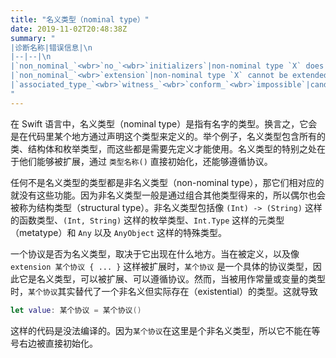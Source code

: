 ```yaml
---
title: "名义类型（nominal type）"
date: 2019-11-02T20:48:38Z
summary: "
|诊断名称|错误信息|\n
|--|--|\n
|`non_nominal_`<wbr>`no_`<wbr>`initializers`|non-nominal type `X` does not support explicit initialization|\n
|`non_nominal_`<wbr>`extension`|non-nominal type `X` cannot be extended|\n
|`associated_type_`<wbr>`witness_`<wbr>`conform_`<wbr>`impossible`|candidate can not infer `X` = `Y` because `Y` is not a nominal type and so can't conform to `Z`|
"
---
```


在 Swift 语言中，名义类型（nominal type）是指有名字的类型。换言之，它会是在代码里某个地方通过声明这个类型来定义的。举个例子，名义类型包含所有的类、结构体和枚举类型，而这些都是需要先定义才能使用。名义类型的特别之处在于他们能够被扩展，通过 `类型名称()` 直接初始化，还能够遵循协议。

任何不是名义类型的类型都是非名义类型（non-nominal type），那它们相对应的就没有这些功能。因为非名义类型一般是通过组合其他类型得来的，所以偶尔也会被称为结构类型（structural type）。非名义类型包括像 `(Int) -> (String)` 这样的函数类型、`(Int, String)` 这样的枚举类型、`Int.Type` 这样的元类型（metatype）和 `Any` 以及 `AnyObject` 这样的特殊类型。

一个协议是否为名义类型，取决于它出现在什么地方。当在被定义，以及像 `extension 某个协议 { ... }` 这样被扩展时，`某个协议` 是一个具体的协议类型，因此它是名义类型，可以被扩展、可以遵循协议。然而，当被用作常量或变量的类型时，`某个协议`其实替代了一个非名义但实际存在（existential）的类型。这就导致

```swift
let value: 某个协议 = 某个协议()
```

这样的代码是没法编译的。因为`某个协议`在这里是个非名义类型，所以它不能在等号右边被直接初始化。
